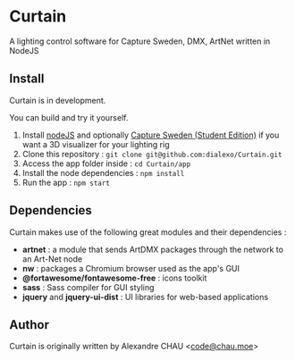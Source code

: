 # Curtain

A lighting control software for Capture Sweden, DMX, ArtNet written in NodeJS

## Install

Curtain is in development.

You can build and try it yourself.

1. Install [nodeJS](https://nodejs.org/en/) and optionally [Capture Sweden (Student Edition)](http://www.capturesweden.com/Download/Student-Edition) if you want a 3D visualizer for your lighting rig
2. Clone this repository : `git clone git@github.com:dialexo/Curtain.git`
3. Access the app folder inside : `cd Curtain/app`
4. Install the node dependencies : `npm install`
5. Run the app : `npm start`

## Dependencies

Curtain makes use of the following great modules and their dependencies :

- **artnet** : a module that sends ArtDMX packages through the network to an Art-Net node
- **nw** : packages a Chromium browser used as the app's GUI
- **@fortawesome/fontawesome-free** : icons toolkit
- **sass** : Sass compiler for GUI styling
- **jquery** and **jquery-ui-dist** : UI libraries for web-based applications

## Author

Curtain is originally written by Alexandre CHAU \<code@chau.moe>